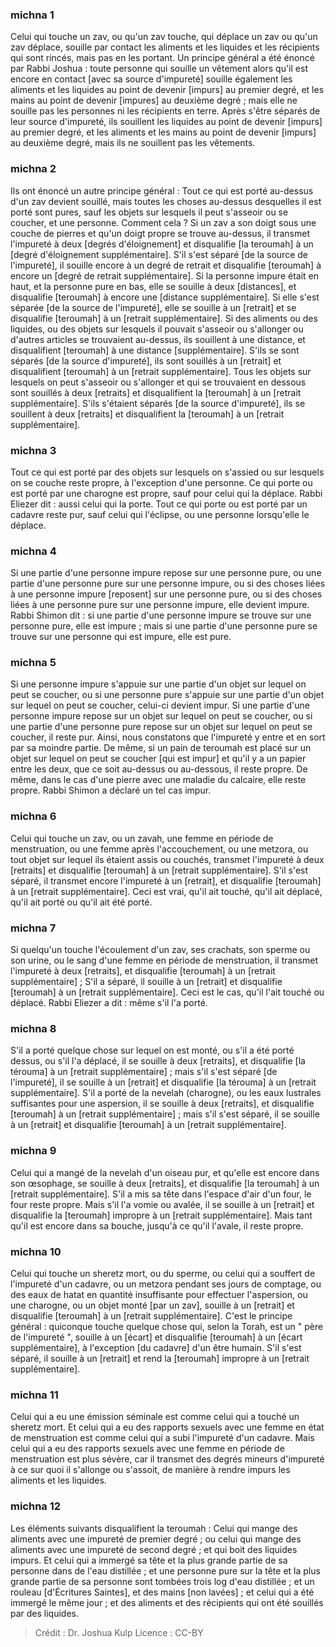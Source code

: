 
### michna 1
Celui qui touche un zav, ou qu'un zav touche, qui déplace un zav ou qu'un zav déplace, souille par contact les aliments et les liquides et les récipients qui sont rincés, mais pas en les portant. Un principe général a été énoncé par Rabbi Joshua : toute personne qui souille un vêtement alors qu'il est encore en contact [avec sa source d'impureté] souille également les aliments et les liquides au point de devenir [impurs] au premier degré, et les mains au point de devenir [impures] au deuxième degré ; mais elle ne souille pas les personnes ni les récipients en terre. Après s'être séparés de leur source d'impureté, ils souillent les liquides au point de devenir [impurs] au premier degré, et les aliments et les mains au point de devenir [impurs] au deuxième degré, mais ils ne souillent pas les vêtements.

### michna 2
Ils ont énoncé un autre principe général : Tout ce qui est porté au-dessus d'un zav devient souillé, mais toutes les choses au-dessus desquelles il est porté sont pures, sauf les objets sur lesquels il peut s'asseoir ou se coucher, et une personne. Comment cela ? Si un zav a son doigt sous une couche de pierres et qu'un doigt propre se trouve au-dessus, il transmet l'impureté à deux [degrés d'éloignement] et disqualifie [la teroumah] à un [degré d'éloignement supplémentaire]. S'il s'est séparé [de la source de l'impureté], il souille encore à un degré de retrait et disqualifie [teroumah] à encore un [degré de retrait supplémentaire]. Si la personne impure était en haut, et la personne pure en bas, elle se souille à deux [distances], et disqualifie [teroumah] à encore une [distance supplémentaire]. Si elle s'est séparée [de la source de l'impureté], elle se souille à un [retrait] et se disqualifie [teroumah] à un [retrait supplémentaire]. Si des aliments ou des liquides, ou des objets sur lesquels il pouvait s'asseoir ou s'allonger ou d'autres articles se trouvaient au-dessus, ils souillent à une distance, et disqualifient [teroumah] à une distance [supplémentaire]. S'ils se sont séparés [de la source d'impureté], ils sont souillés à un [retrait] et disqualifient [teroumah] à un [retrait supplémentaire]. Tous les objets sur lesquels on peut s'asseoir ou s'allonger et qui se trouvaient en dessous sont souillés à deux [retraits] et disqualifient la [teroumah] à un [retrait supplémentaire]. S'ils s'étaient séparés [de la source d'impureté], ils se souillent à deux [retraits] et disqualifient la [teroumah] à un [retrait supplémentaire].

### michna 3
Tout ce qui est porté par des objets sur lesquels on s'assied ou sur lesquels on se couche reste propre, à l'exception d'une personne. Ce qui porte ou est porté par une charogne est propre, sauf pour celui qui la déplace. Rabbi Eliezer dit : aussi celui qui la porte. Tout ce qui porte ou est porté par un cadavre reste pur, sauf celui qui l'éclipse, ou une personne lorsqu'elle le déplace.

### michna 4
Si une partie d'une personne impure repose sur une personne pure, ou une partie d'une personne pure sur une personne impure, ou si des choses liées à une personne impure [reposent] sur une personne pure, ou si des choses liées à une personne pure sur une personne impure, elle devient impure. Rabbi Shimon dit : si une partie d'une personne impure se trouve sur une personne pure, elle est impure ; mais si une partie d'une personne pure se trouve sur une personne qui est impure, elle est pure.

### michna 5
Si une personne impure s'appuie sur une partie d'un objet sur lequel on peut se coucher, ou si une personne pure s'appuie sur une partie d'un objet sur lequel on peut se coucher, celui-ci devient impur. Si une partie d'une personne impure repose sur un objet sur lequel on peut se coucher, ou si une partie d'une personne pure repose sur un objet sur lequel on peut se coucher, il reste pur. Ainsi, nous constatons que l'impureté y entre et en sort par sa moindre partie. De même, si un pain de teroumah est placé sur un objet sur lequel on peut se coucher [qui est impur] et qu'il y a un papier entre les deux, que ce soit au-dessus ou au-dessous, il reste propre. De même, dans le cas d'une pierre avec une maladie du calcaire, elle reste propre. Rabbi Shimon a déclaré un tel cas impur.

### michna 6
Celui qui touche un zav, ou un zavah, une femme en période de menstruation, ou une femme après l'accouchement, ou une metzora, ou tout objet sur lequel ils étaient assis ou couchés, transmet l'impureté à deux [retraits] et disqualifie [teroumah] à un [retrait supplémentaire]. S'il s'est séparé, il transmet encore l'impureté à un [retrait], et disqualifie [teroumah] à un [retrait supplémentaire]. Ceci est vrai, qu'il ait touché, qu'il ait déplacé, qu'il ait porté ou qu'il ait été porté.

### michna 7
Si quelqu'un touche l'écoulement d'un zav, ses crachats, son sperme ou son urine, ou le sang d'une femme en période de menstruation, il transmet l'impureté à deux [retraits], et disqualifie [teroumah] à un [retrait supplémentaire] ; S'il a séparé, il souille à un [retrait] et disqualifie [teroumah] à un [retrait supplémentaire]. Ceci est le cas, qu'il l'ait touché ou déplacé. Rabbi Eliezer a dit : même s'il l'a porté.

### michna 8
S'il a porté quelque chose sur lequel on est monté, ou s'il a été porté dessus, ou s'il l'a déplacé, il se souille à deux [retraits], et disqualifie [la térouma] à un [retrait supplémentaire] ; mais s'il s'est séparé [de l'impureté], il se souille à un [retrait] et disqualifie [la térouma] à un [retrait supplémentaire]. S'il a porté de la nevelah (charogne), ou les eaux lustrales suffisantes pour une aspersion, il se souille à deux [retraits], et disqualifie [teroumah] à un [retrait supplémentaire] ; mais s'il s'est séparé, il se souille à un [retrait] et disqualifie [teroumah] à un [retrait supplémentaire].

### michna 9
Celui qui a mangé de la nevelah d'un oiseau pur, et qu'elle est encore dans son œsophage, se souille à deux [retraits], et disqualifie [la teroumah] à un [retrait supplémentaire]. S'il a mis sa tête dans l'espace d'air d'un four, le four reste propre. Mais s'il l'a vomie ou avalée, il se souille à un [retrait] et disqualifie la [teroumah] impropre à un [retrait supplémentaire]. Mais tant qu'il est encore dans sa bouche, jusqu'à ce qu'il l'avale, il reste propre.

### michna 10
Celui qui touche un sheretz mort, ou du sperme, ou celui qui a souffert de l'impureté d'un cadavre, ou un metzora pendant ses jours de comptage, ou des eaux de hatat en quantité insuffisante pour effectuer l'aspersion, ou une charogne, ou un objet monté [par un zav], souille à un [retrait] et disqualifie [teroumah] à un [retrait supplémentaire]. C'est le principe général : quiconque touche quelque chose qui, selon la Torah, est un " père de l'impureté ", souille à un [écart] et disqualifie [teroumah] à un [écart supplémentaire], à l'exception [du cadavre] d'un être humain. S'il s'est séparé, il souille à un [retrait] et rend la [teroumah] impropre à un [retrait supplémentaire].

### michna 11
Celui qui a eu une émission séminale est comme celui qui a touché un sheretz mort. Et celui qui a eu des rapports sexuels avec une femme en état de menstruation est comme celui qui a subi l'impureté d'un cadavre. Mais celui qui a eu des rapports sexuels avec une femme en période de menstruation est plus sévère, car il transmet des degrés mineurs d'impureté à ce sur quoi il s'allonge ou s'assoit, de manière à rendre impurs les aliments et les liquides.

### michna 12
Les éléments suivants disqualifient la teroumah : Celui qui mange des aliments avec une impureté de premier degré ; ou celui qui mange des aliments avec une impureté de second degré ; et qui boit des liquides impurs. Et celui qui a immergé sa tête et la plus grande partie de sa personne dans de l'eau distillée ; et une personne pure sur la tête et la plus grande partie de sa personne sont tombées trois log d'eau distillée ; et un rouleau [d'Écritures Saintes], et des mains [non lavées] ; et celui qui a été immergé le même jour ; et des aliments et des récipients qui ont été souillés par des liquides.

>Crédit : Dr. Joshua Kulp
>Licence : CC-BY